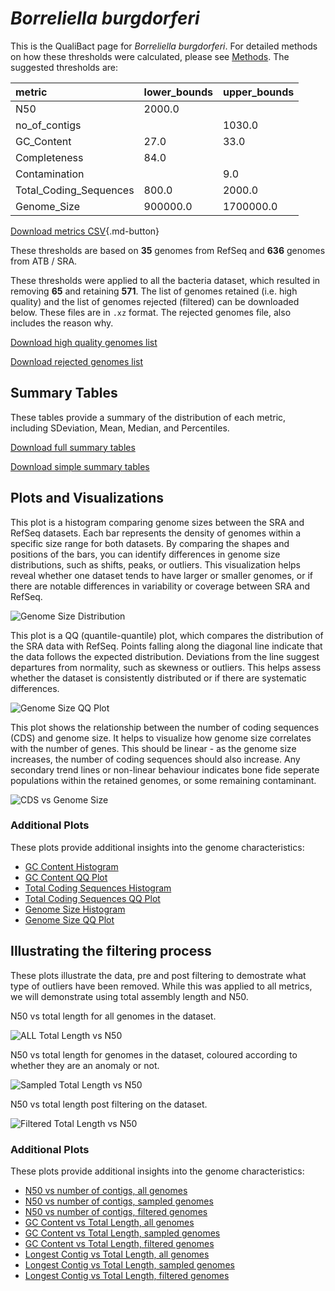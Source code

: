 # *Borreliella burgdorferi*

This is the QualiBact page for *Borreliella burgdorferi*. For detailed methods on how these thresholds were calculated, please see [Methods](../../methods.md).
The suggested thresholds are: 

| metric                 | lower_bounds   | upper_bounds   |
|:-----------------------|:---------------|:---------------|
| N50                    | 2000.0         |                |
| no_of_contigs          |                | 1030.0         |
| GC_Content             | 27.0           | 33.0           |
| Completeness           | 84.0           |                |
| Contamination          |                | 9.0            |
| Total_Coding_Sequences | 800.0          | 2000.0         |
| Genome_Size            | 900000.0       | 1700000.0      |

[Download metrics CSV](Borreliella_burgdorferi_metrics.csv){.md-button}


These thresholds are based on **35** genomes from RefSeq and **636** genomes from ATB / SRA.

These thresholds were applied to all the bacteria dataset, which resulted in removing **65** and retaining **571**.
The list of genomes retained (i.e. high quality) and the list of genomes rejected (filtered) can be downloaded below. These files are in `.xz` format. The rejected genomes file, also includes the reason why.

[Download high quality genomes list](Borreliella_burgdorferi_high_quality_genomes.csv.xz)


[Download rejected genomes list](Borreliella_burgdorferi_filtered_out_genomes.csv.xz)



## Summary Tables
These tables provide a summary of the distribution of each metric, including SDeviation, Mean, Median, and Percentiles.

[Download full summary tables](summary.csv)

[Download simple summary tables](selected_summary.csv)

## Plots and Visualizations

This plot is a histogram comparing genome sizes between the SRA and RefSeq datasets. Each bar represents the density of genomes within a specific size range for both datasets. By comparing the shapes and positions of the bars, you can identify differences in genome size distributions, such as shifts, peaks, or outliers. This visualization helps reveal whether one dataset tends to have larger or smaller genomes, or if there are notable differences in variability or coverage between SRA and RefSeq.

![Genome Size Distribution](Genome_Size_refseq_histogram_kde.png)

This plot is a QQ (quantile-quantile) plot, which compares the distribution of the SRA data with RefSeq. Points falling along the diagonal line indicate that the data follows the expected distribution. Deviations from the line suggest departures from normality, such as skewness or outliers. This helps assess whether the dataset is consistently distributed or if there are systematic differences.

![Genome Size QQ Plot](Genome_Size_refseq_qqplot.png)

This plot shows the relationship between the number of coding sequences (CDS) and genome size. It helps to visualize how genome size correlates with the number of genes. This should be linear - as the genome size increases, the number of coding sequences should also increase. Any secondary trend lines or non-linear behaviour indicates bone fide seperate populations within the retained genomes, or some remaining contaminant. 

![CDS vs Genome Size](Borreliella_burgdorferi_CDS_vs_Genome_Size.png)

### Additional Plots

These plots provide additional insights into the genome characteristics:

- [GC Content Histogram](GC_Content_refseq_histogram_kde.png)
- [GC Content QQ Plot](GC_Content_refseq_qqplot.png)
- [Total Coding Sequences Histogram](Total_Coding_Sequences_refseq_histogram_kde.png)
- [Total Coding Sequences QQ Plot](Total_Coding_Sequences_refseq_qqplot.png)
- [Genome Size Histogram](Genome_Size_refseq_histogram_kde.png)
- [Genome Size QQ Plot](Genome_Size_refseq_qqplot.png)
## Illustrating the filtering process
These plots illustrate the data, pre and post filtering to demostrate what type of outliers have been removed. While this was applied to all metrics, we will demonstrate using total assembly length and N50.

N50 vs total length for all genomes in the dataset.

![ALL Total Length vs N50](Borreliella_burgdorferi_all_total_length_N50.png)

N50 vs total length for genomes in the dataset, coloured according to whether they are an anomaly or not.

![Sampled Total Length vs N50](Borreliella_burgdorferi_sample_total_length_N50.png)

N50 vs total length post filtering on the dataset.

![Filtered Total Length vs N50](Borreliella_burgdorferi_filt_total_length_N50.png)

### Additional Plots

These plots provide additional insights into the genome characteristics:

- [N50 vs number of contigs, all genomes](Borreliella_burgdorferi_all_N50_number.png)
- [N50 vs number of contigs, sampled genomes](Borreliella_burgdorferi_sample_N50_number.png)
- [N50 vs number of contigs, filtered genomes](Borreliella_burgdorferi_filt_N50_number.png)
- [GC Content vs Total Length, all genomes](Borreliella_burgdorferi_all_total_length_GC_Content.png)
- [GC Content vs Total Length, sampled genomes](Borreliella_burgdorferi_sample_total_length_GC_Content.png)
- [GC Content vs Total Length, filtered genomes](Borreliella_burgdorferi_filt_total_length_GC_Content.png)
- [Longest Contig vs Total Length, all genomes](Borreliella_burgdorferi_all_total_length_longest.png)
- [Longest Contig vs Total Length, sampled genomes](Borreliella_burgdorferi_sample_total_length_longest.png)
- [Longest Contig vs Total Length, filtered genomes](Borreliella_burgdorferi_filt_total_length_longest.png)
